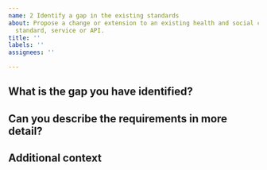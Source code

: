 ```yaml
---
name: 2 Identify a gap in the existing standards
about: Propose a change or extension to an existing health and social care information
  standard, service or API.
title: ''
labels: ''
assignees: ''

---
```


## What is the gap you have identified?

<!--
Summarise the issue in a short paragraph. 
-->

## Can you describe the requirements in more detail?

<!--
Describe in detail how you identified this gap. Include any insights from research. You can attach documents to this issue if these help you explain your proposal. 
-->

## Additional context

<!--
Thanks for sharing with the community. Your submission will be checked by the Directory Team. Acceptable submissions generally go live in the standards development backlog within 48 hours. 
-->
